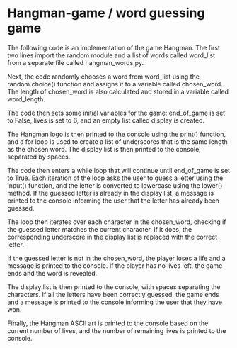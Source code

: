 # Hangman-game / word guessing game

The following code is an implementation of the game Hangman. The first two lines import the random module and a list of words called word_list from a separate file called hangman_words.py.

Next, the code randomly chooses a word from word_list using the random.choice() function and assigns it to a variable called chosen_word. The length of chosen_word is also calculated and stored in a variable called word_length.

The code then sets some initial variables for the game: end_of_game is set to False, lives is set to 6, and an empty list called display is created.

The Hangman logo is then printed to the console using the print() function, and a for loop is used to create a list of underscores that is the same length as the chosen word. The display list is then printed to the console, separated by spaces.

The code then enters a while loop that will continue until end_of_game is set to True. Each iteration of the loop asks the user to guess a letter using the input() function, and the letter is converted to lowercase using the lower() method. If the guessed letter is already in the display list, a message is printed to the console informing the user that the letter has already been guessed.

The loop then iterates over each character in the chosen_word, checking if the guessed letter matches the current character. If it does, the corresponding underscore in the display list is replaced with the correct letter.

If the guessed letter is not in the chosen_word, the player loses a life and a message is printed to the console. If the player has no lives left, the game ends and the word is revealed.

The display list is then printed to the console, with spaces separating the characters. If all the letters have been correctly guessed, the game ends and a message is printed to the console informing the user that they have won.

Finally, the Hangman ASCII art is printed to the console based on the current number of lives, and the number of remaining lives is printed to the console.
